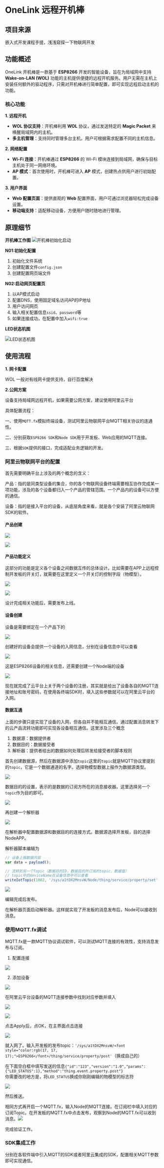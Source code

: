 # OneLink 远程开机棒
## 项目来源
嵌入式开发课程手搓，浅浅窥探一下物联网开发

## 功能概述

OneLink 开机棒是一款基于 **ESP8266** 开发的智能设备，旨在为局域网中支持 **Wake-on-LAN (WOL)** 功能的主机提供便捷的远程开机服务。用户无需在主机上安装任何额外的驱动程序，只需对开机棒进行简单配置，即可实现远程启动主机的功能。

### 核心功能

**1. 远程开机**
- **WOL 协议支持**：开机棒利用 **WOL** 协议，通过发送特定的 **Magic Packet** 来唤醒局域网内的主机。
- **多主机管理**：支持同时管理多台主机，用户可根据需求配置不同的主机信息。

**2. 网络配置**
- **Wi-Fi 连接**：开机棒通过 **ESP8266** 的 Wi-Fi 模块连接到局域网，确保与目标主机处于同一网络环境。
- **AP 模式**：首次使用时，开机棒可进入 **AP** 模式，创建热点供用户进行初始配置。

**3. 用户界面**
- **Web 配置页面**：提供直观的 **Web** 配置界面，用户可通过浏览器轻松完成设备设置。
- **移动端支持**：适配移动设备，方便用户随时随地进行管理。



## 原理细节

**开机棒工作图**
![开机棒初始化启动](https://cdn.nlark.com/yuque/0/2024/png/1728867/1711034339401-2d0d229a-68e2-4bd0-9b51-86f2a3797802.png)

**N01:初始化配置**
1. 初始化文件系统
2. 创建配置文件`config.json`
3. 创建配置网页端文件

**N02:启动网页配置页**
1. 以AP模式启动
2. 配置DNS，使用固定域名访问AP的IP地址
3. 用户访问网页
4. 输入相关配置信息`ssid`、`password`等
5. 如果连接成功，在配置中加入`wifi:true`

**LED状态机图**

![LED状态机图](https://cdn.nlark.com/yuque/0/2024/png/1728867/1714057831914-5a44d684-3844-4fdb-aa81-29c57248c7df.png)



## 使用流程
**1. 网卡配置**

WOL 一般对有线网卡提供支持，自行百度解决

**2.公网方案**

设备支持局域网远程开机，如果需要公网方案，建议使用阿里云平台

具体配置流程：

一、使用`MQTT.fx`模拟终端设备，测试阿里云物联网平台MQTT相关协议的连通性。

二、分别获取`ESP8266 SDK`和`Node SDK`用于开发板、Web应用的MQTT连接。

三、根据`SDK`提供的接口，完成适配业务逻辑的开发。

### 阿里云物联网平台的配置
首先需要明确平台上涉及的两个概念的含义：

产品：指的是同类型设备的集合，你的各个物联网设备终端需要相互协作完成某一项功能，涉及的各个设备都归入一个产品的管辖范围。一个产品内的设备可以方便的通信。

设备：指的是接入平台的设备，从底层角度来看，就是各个安装了阿里云物联网SDK的软件。

#### 产品创建
![](https://cdn.nlark.com/yuque/0/2024/png/1728867/1716623960851-80f73e51-ad28-46ab-a51c-dbd31424a0b2.png)

![](https://cdn.nlark.com/yuque/0/2024/png/1728867/1716624029229-32406675-8a50-4536-8033-2424524cbdf6.png)

#### 产品功能定义
这部分的功能是定义各个设备之间数据互传的总体设计。比如需要在APP上远程控制开发板的开关灯，就需要在这里定义一个开关灯的控制字段（物模型）。

![](https://cdn.nlark.com/yuque/0/2024/png/1728867/1716624158377-30d4e72d-2a30-4d9a-a0c1-e60b6ad94e71.png)

![](https://cdn.nlark.com/yuque/0/2024/png/1728867/1716624214456-bd729982-e984-44a0-8398-5e796b1b18ba.png)

设计完成相关功能后，需要发布上线。

#### 设备创建
设备是需要绑定在一个产品下的

![](https://cdn.nlark.com/yuque/0/2024/png/1728867/1716624312976-cfd74c59-cdb7-4ff3-a23a-3fae5461a6b2.png)

创建好的设备会提供一个设备的入网信息，分别在设备信息中可以查看

![](https://cdn.nlark.com/yuque/0/2024/png/1728867/1716624414156-bfb9d740-86f3-4e06-ac22-608fffbf7e64.png)

这是ESP8266设备的相关信息，还需要创建一个Node端的设备

![](https://cdn.nlark.com/yuque/0/2024/png/1728867/1716624482518-d93bcb0a-01d9-4355-be0c-8673f25285b7.png)

现在就完成了云平台上关于两个设备的注册，其实就是给出了设备各自的MQTT连接地址和账号密码，在使用各终端SDK时，填入这些参数就可以在阿里云平台的入网。

#### 数据互通
上面的步骤只是实现了设备的入网，但各自并不能相互通信。通过配置消息转发下的云产品流转功能即可实现各设备相互通信。这里涉及三个概念

1. 数据源：数据提供者
2. 数据目的：数据接受者
3. 解析器：提供者给出的数据如何处理后转发给接受者的脚本规则

首先创建数据源，然后在数据源中添加`topic`这里的`topic`就是MQTT协议里提到的`topic`，它是一个数据通道的名字。选择物模型数据上报作为数据源类型。

![](https://cdn.nlark.com/yuque/0/2024/png/1728867/1716626077002-12fe4624-1b0a-4caf-b606-83e64f3971e7.png)

数据目的的设置，表示的是数据的订阅方所在的消息接收器。这里选择另一个`topic`作为目的即可。

![](https://cdn.nlark.com/yuque/0/2024/png/1728867/1716626240253-ad30f4d6-812b-4366-b70d-37a50e6c551f.png)

再创建一个解析器

![](https://cdn.nlark.com/yuque/0/2024/png/1728867/1716626330285-0ace5d84-ca7c-4175-aff9-824b16d46fb2.png)

在解析器中配置数据源和数据目的的连接方式。数据源选择开发板，目的选择NodeAPP。

解析器脚本编辑为

```javascript
// 设备上报数据内容
var data = payload();

// 流转到另一个Topic（数据目的ID，数据目的所订阅的topic，数据值）
// topic中的deviceName在设备信息中可以查看
writeIotTopic(1002, '/sys/a1tDX2MnsvW/Node/thing/service/property/set', data);
```

![](https://cdn.nlark.com/yuque/0/2024/png/1728867/1716626572539-9e116421-4d6c-41f2-bc85-e22cb254286a.png)

编辑完成后发布。

在解析器页面启动解析器。这样就实现了开发板的消息发布后，Node可以接收到消息。

### 使用MQTT.fx调试
MQTT.fx是一款MQTT协议调试软件，可以测试MQTT连接的有效性，支持消息发布与订阅。

1. 配置连接

![](https://cdn.nlark.com/yuque/0/2024/png/1728867/1716626937572-4d6a4a20-e932-4254-88ef-5e01ee30a38e.png)

2. 添加设备

![](https://cdn.nlark.com/yuque/0/2024/png/1728867/1716626990081-a83b7f2b-4341-40fa-9da3-5d7c5780e51c.png)

在阿里云平台设备的MQTT连接参数中找到对应参数并填入

![](https://cdn.nlark.com/yuque/0/2024/png/1728867/1716627062437-2cf543f9-c9fa-44ca-a5e4-ba90178251a3.png)

![](https://cdn.nlark.com/yuque/0/2024/png/1728867/1716627102042-3ecd3b60-215b-4618-bd99-de5b085bd22d.png)

点击Apply后，点OK，在主界面点击连接

![](https://cdn.nlark.com/yuque/0/2024/png/1728867/1716627144054-2a37697d-d0f9-4fca-bd00-8420781e8e37.png)

就入网了。输入开发板的发布topic：`'/sys/a1tDX2MnsvW/<font style="color:rgb(17, 17, 17);">ESP8266</font>/thing/service/property/post'`（换成自己的）

在下面空白框中填写发送的信息`{"id":"123","version":"1.0","params":{"LED_STATUS":1},"method":"thing.event.property.post"}`  
你需要改的地方是，将`LED_STATUS`换成你刚刚编辑的物模型的标志符

![](https://cdn.nlark.com/yuque/0/2024/png/1728867/1716627394001-83af1cce-a1fc-4d37-bc09-5e0a52eca9d2.png)

然后推送。

相同方式再开启一个MQTT.fx，输入Node的MQTT连接。在订阅栏中填入对应的订阅Topic。在开发板的MQTT.fx中点击发布，观察到Node的MQTT.fx可以收到消息。![](https://cdn.nlark.com/yuque/0/2024/png/1728867/1716628532155-2601c7df-6bb6-48eb-b538-4d9b16b493c1.png)

完成验证工作。

### SDK集成工作
分别在各软件端中引入MQTT的SDK或者阿里云集成的SDK，配置相关MQTT参数即可实现通信。

